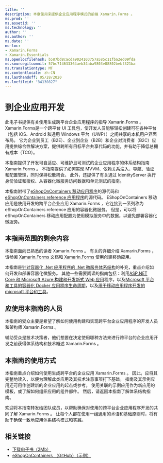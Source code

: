 ```yaml
---
title: ''
description: 本章使用来提供企业应用程序模式的前缀 Xamarin.Forms 。
ms.prod: ''
ms.assetid: ''
ms.technology: ''
author: ''
ms.author: ''
ms.date: ''
no-loc:
- Xamarin.Forms
- Xamarin.Essentials
ms.openlocfilehash: b587bd8cacda9024103757a585c11fba2ed09fda
ms.sourcegitcommit: 57bc714633364aeb34aba9803e88802bebf321ba
ms.translationtype: MT
ms.contentlocale: zh-CN
ms.lasthandoff: 05/28/2020
ms.locfileid: "84130827"
---
```

# <a name="preface-to-enterprise-app-development"></a>到企业应用开发

此电子书提供有关使用生成跨平台企业应用程序的指导 Xamarin.Forms 。 Xamarin.Forms是一个跨平台 UI 工具包，使开发人员能够轻松创建可在各种平台（包括 iOS、Android 和通用 Windows 平台（UWP））之间共享的本机用户界面布局。 它为企业到员工（B2E）、企业到企业（B2B）和企业对消费者（B2C）应用提供综合性解决方案，提供跨所有目标平台共享代码的功能，并有助于降低总拥有成本（TCO）。

本指南提供了开发可自适应、可维护且可测试的企业应用程序的体系结构指南 Xamarin.Forms 。 本指南提供了如何实现 MVVM、依赖关系注入、导航、验证和配置管理，同时保持松散耦合。 此外，还提供了有关通过 IdentityServer 执行身份验证和授权、从容器化微服务访问数据和单元测试的指南。

本指南附带了[eShopOnContainers 移动应用程序](https://github.com/dotnet-architecture/eShopOnContainers/tree/master/src/Mobile)的源代码和[eShopOnContainers reference 应用程序](https://github.com/dotnet-architecture/eShopOnContainers)的源代码。 EShopOnContainers 移动应用是使用开发的跨平台企业应用 Xamarin.Forms ，它连接到一系列称为 eShopOnContainers reference 应用的容器化微服务。 但是，可以将 eShopOnContainers 移动应用配置为使用模拟服务中的数据，以避免部署容器化微服务。

## <a name="whats-left-out-of-this-guides-scope"></a>本指南范围的剩余内容

本指南面向已熟悉的读者 Xamarin.Forms 。 有关的详细介绍 Xamarin.Forms ，请参阅[ Xamarin.Forms 文档](~/xamarin-forms/index.yml)和[ Xamarin.Forms 使用创建移动应用](https://aka.ms/xamebook)。

本指南是[针对容器化 .Net 应用程序的 .Net 微服务体系结构](https://aka.ms/microservicesebook)的补充，重点介绍如何开发和部署容器化微服务。 其他一些需要阅读的指南包括：利用[ASP.NET Core 和 Microsoft Azure 构建和开发新式 Web 应用](https://aka.ms/WebAppEbook)程序，以及[Microsoft 平台和工具的容器化 Docker 应用程序生命周期](https://aka.ms/dockerlifecycleebook)，以及[用于移动应用程序开发的 microsoft 平台和工具](https://aka.ms/MobAppDev/StndPDF)。

## <a name="who-should-use-this-guide"></a>应使用本指南的人员

本指南的受众主要是希望了解如何使用构建和实现跨平台企业应用程序的开发人员和架构师 Xamarin.Forms 。

辅助受众是技术决策者，他们想要在决定使用哪种方法来进行跨平台的企业应用开发之前获得体系结构和技术概述 Xamarin.Forms 。

## <a name="how-to-use-this-guide"></a>本指南的使用方式

本指南重点介绍如何使用生成跨平台的企业应用 Xamarin.Forms 。 因此，应将其完整地读入，以便为理解此类应用及其技术注意事项打下基础。 指南及其示例应用还可用作创建新的企业应用的起点或参考。 使用关联的示例应用作为新应用的模板，或了解如何组织应用的组件部件。 然后，请返回本指南了解体系结构指南。

欢迎将本指南转发给团队成员，以帮助确保对使用的跨平台企业应用程序开发的共同了解 Xamarin.Forms 。 让每个人都在使用一组通用的术语和基础原则时，将有助于确保一致地应用体系结构模式和实践。

## <a name="related-links"></a>相关链接

- [下载电子书（2Mb）](https://aka.ms/xamarinpatternsebook)
- [eShopOnContainers （GitHub）（示例）](https://github.com/dotnet-architecture/eShopOnContainers)
